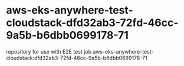 # aws-eks-anywhere-test-cloudstack-dfd32ab3-72fd-46cc-9a5b-b6dbb0699178-71
repository for use with E2E test job aws-eks-anywhere-test-cloudstack:dfd32ab3-72fd-46cc-9a5b-b6dbb0699178-71

